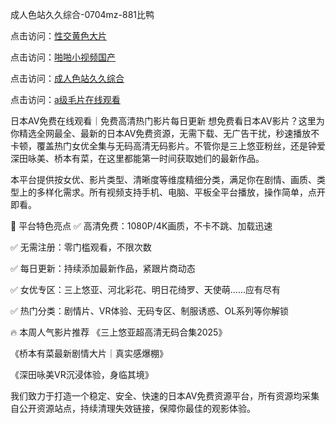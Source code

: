 

成人色站久久综合-0704mz-881比鸭


点击访问：<a href="https://gsd-agv.pages.dev/">性交黄色大片</a>

点击访问：<a href="https://fdhf-454.pages.dev/">啪啪小视频国产</a>

点击访问：<a href="https://gfd-5xg.pages.dev/">成人色站久久综合</a>

点击访问：<a href="https://tfda.pages.dev/">a级毛片在线观看</a>


日本AV免费在线观看｜免费高清热门影片每日更新
想免费看日本AV影片？这里为你精选全网最全、最新的日本AV免费资源，无需下载、无广告干扰，秒速播放不卡顿，覆盖热门女优全集与无码高清无码影片。不管你是三上悠亚粉丝，还是钟爱深田咏美、桥本有菜，在这里都能第一时间获取她们的最新作品。

本平台提供按女优、影片类型、清晰度等维度精细分类，满足你在剧情、画质、类型上的多样化需求。所有视频支持手机、电脑、平板全平台播放，操作简单，点开即看。

🌟 平台特色亮点
✅ 高清免费：1080P/4K画质，不卡不跳、加载迅速

✅ 无需注册：零门槛观看，不限次数

✅ 每日更新：持续添加最新作品，紧跟片商动态

✅ 女优专区：三上悠亚、河北彩花、明日花绮罗、天使萌……应有尽有

✅ 热门分类：剧情片、VR体验、无码专区、制服诱惑、OL系列等你解锁

🔥 本周人气影片推荐
《三上悠亚超高清无码合集2025》

《桥本有菜最新剧情大片｜真实感爆棚》

《深田咏美VR沉浸体验，身临其境》

我们致力于打造一个稳定、安全、快速的日本AV免费资源平台，所有资源均采集自公开资源站点，持续清理失效链接，保障你最佳的观影体验。





<span style="display:none;">[Canonical link]( https://github.com/cake20250704/cake05 ）</span>
